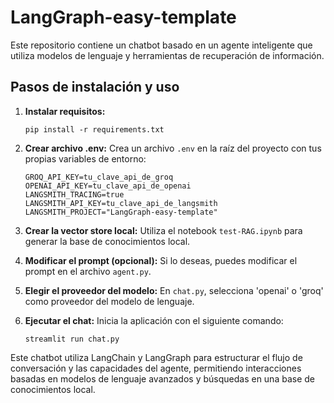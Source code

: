 # LangGraph-easy-template


Este repositorio contiene un chatbot basado en un agente inteligente que utiliza modelos de lenguaje y herramientas de recuperación de información.

## Pasos de instalación y uso

1. **Instalar requisitos:**
   ```
   pip install -r requirements.txt
   ```

2. **Crear archivo .env:**
   Crea un archivo `.env` en la raíz del proyecto con tus propias variables de entorno:
   ```
   GROQ_API_KEY=tu_clave_api_de_groq
   OPENAI_API_KEY=tu_clave_api_de_openai
   LANGSMITH_TRACING=true
   LANGSMITH_API_KEY=tu_clave_api_de_langsmith
   LANGSMITH_PROJECT="LangGraph-easy-template"
   ```

3. **Crear la vector store local:**
   Utiliza el notebook `test-RAG.ipynb` para generar la base de conocimientos local.

4. **Modificar el prompt (opcional):**
   Si lo deseas, puedes modificar el prompt en el archivo `agent.py`.

5. **Elegir el proveedor del modelo:**
   En `chat.py`, selecciona 'openai' o 'groq' como proveedor del modelo de lenguaje.

6. **Ejecutar el chat:**
   Inicia la aplicación con el siguiente comando:
   ```
   streamlit run chat.py
   ```

Este chatbot utiliza LangChain y LangGraph para estructurar el flujo de conversación y las capacidades del agente, permitiendo interacciones basadas en modelos de lenguaje avanzados y búsquedas en una base de conocimientos local.